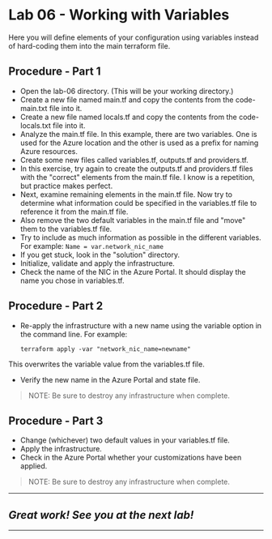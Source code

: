 # Lab 06 - Working with Variables
Here you will define elements of your configuration using variables instead of hard-coding them into the main terraform file.

## Procedure - Part 1
- Open the lab-06 directory. (This will be your working directory.)
- Create a new file named main.tf and copy the contents from the code-main.txt file into it.
- Create a new file named locals.tf and copy the contents from the code-locals.txt file into it.
- Analyze the main.tf file. In this example, there are two variables. One is used for the Azure location and the other is used as a prefix for naming Azure resources. 
- Create some new files called variables.tf, outputs.tf and providers.tf.
- In this exercise, try again to create the outputs.tf and providers.tf files with the "correct" elements from the main.tf file. I know is a repetition, but practice makes perfect.
- Next, examine remaining elements in the main.tf file. Now try to determine what information could be specified in the variables.tf file to reference it from the main.tf file.
- Also remove the two default variables in the main.tf file and "move" them to the variables.tf file. 
- Try to include as much information as possible in the different variables. For example:
  `Name = var.network_nic_name`
- If you get stuck, look in the "solution" directory.
- Initialize, validate and apply the infrastructure.
- Check the name of the NIC in the Azure Portal. It should display the name you chose in variables.tf.

## Procedure - Part 2
- Re-apply the infrastructure with a new name using the variable option in the command line. For example:

  `terraform apply -var "network_nic_name=newname"`

This overwrites the variable value from the variables.tf file.
- Verify the new name in the Azure Portal and state file.

> NOTE: Be sure to destroy any infrastructure when complete.

## Procedure - Part 3
- Change (whichever) two default values in your variables.tf file. 
- Apply the infrastructure.
- Check in the Azure Portal whether your customizations have been applied.

> NOTE: Be sure to destroy any infrastructure when complete.

---
## *Great work! See you at the next lab!*
---

